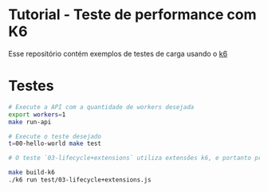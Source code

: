 # Tutorial - Teste de performance com K6
Esse repositório contém exemplos de testes de carga usando o [k6](https://k6.io/)

# Testes

```bash
# Execute a API com a quantidade de workers desejada
export workers=1
make run-api

# Execute o teste desejado
t=00-hello-world make test

# O teste `03-lifecycle+extensions` utiliza extensões k6, e portanto precisa de um binário customizado:

make build-k6
./k6 run test/03-lifecycle+extensions.js
```
